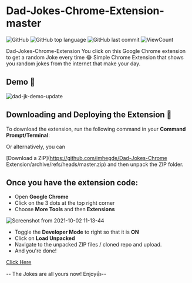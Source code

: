 # Dad-Jokes-Chrome-Extension-master


![GitHub](https://img.shields.io/github/license/imhegde/Dad-Jokes-Chrome-Extension?style=flat)
![GitHub top language](https://img.shields.io/github/languages/top/imhegde/Dad-Jokes-Chrome-Extension?style=flat)
![GitHub last commit](https://img.shields.io/github/last-commit/imhegde/Dad-Jokes-Chrome-Extension?style=flat)
![ViewCount](https://views.whatilearened.today/views/github/hegdepavankumar/Dad-Jokes-Chrome-Extension.svg?cache=remove)

Dad-Jokes-Chrome-Extension You click on this Google Chrome extension to get a random Joke every time 😂
Simple Chrome Extension that shows you random jokes from the internet that make your day.

## Demo :purple_heart:

![dad-jk-demo-update](https://user-images.githubusercontent.com/26281852/136684626-6b5f56f2-a570-4366-bc9c-de7acc674eca.png)


## Downloading and Deploying the Extension :eyes:

To download the extension, run the following command in your __Command Prompt/Terminal__:

Or alternatively, you can 

[Download a ZIP](https://github.com/imhegde/Dad-Jokes-Chrome Extension/archive/refs/heads/master.zip) and then unpack the ZIP folder.

## Once you have the extension code:

* Open __Google Chrome__
* Click on the 3 dots at the top right corner
* Choose __More Tools__ and then __Extensions__

![Screenshot from 2021-10-02 11-13-44](https://user-images.githubusercontent.com/55637484/135705139-dad510e2-6109-46f5-acaa-1b82da1fc5bb.png)

* Toggle the __Developer Mode__ to right so that it is __ON__ 
* Click on __Load Unpacked__ 
* Navigate to the unpacked ZIP files / cloned repo and upload.
* And you're done! 

[Click Here](https://user-images.githubusercontent.com/26281852/136672174-a5239bd4-dab0-49c8-99ee-8f66b8511c75.png)

-- The Jokes are all yours now! Enjoy:thumbsup:--

